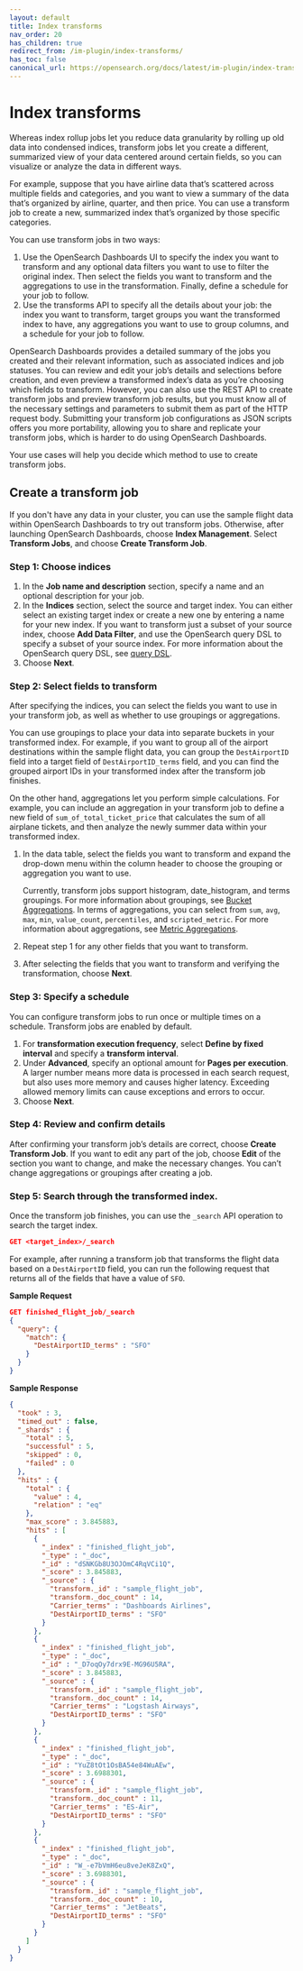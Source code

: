 ```yaml
---
layout: default
title: Index transforms
nav_order: 20
has_children: true
redirect_from: /im-plugin/index-transforms/
has_toc: false
canonical_url: https://opensearch.org/docs/latest/im-plugin/index-transforms/index/
---
```


# Index transforms

Whereas index rollup jobs let you reduce data granularity by rolling up old data into condensed indices, transform jobs let you create a different, summarized view of your data centered around certain fields, so you can visualize or analyze the data in different ways.

For example, suppose that you have airline data that’s scattered across multiple fields and categories, and you want to view a summary of the data that’s organized by airline, quarter, and then price. You can use a transform job to create a new, summarized index that’s organized by those specific categories.

You can use transform jobs in two ways:

1. Use the OpenSearch Dashboards UI to specify the index you want to transform and any optional data filters you want to use to filter the original index. Then select the fields you want to transform and the aggregations to use in the transformation. Finally, define a schedule for your job to follow.
2. Use the transforms API to specify all the details about your job: the index you want to transform, target groups you want the transformed index to have, any aggregations you want to use to group columns, and a schedule for your job to follow.

OpenSearch Dashboards provides a detailed summary of the jobs you created and their relevant information, such as associated indices and job statuses. You can review and edit your job’s details and selections before creation, and even preview a transformed index’s data as you’re choosing which fields to transform. However, you can also use the REST API to create transform jobs and preview transform job results, but you must know all of the necessary settings and parameters to submit them as part of the HTTP request body. Submitting your transform job configurations as JSON scripts offers you more portability, allowing you to share and replicate your transform jobs, which is harder to do using OpenSearch Dashboards.

Your use cases will help you decide which method to use to create transform jobs.

## Create a transform job

If you don't have any data in your cluster, you can use the sample flight data within OpenSearch Dashboards to try out transform jobs. Otherwise, after launching OpenSearch Dashboards, choose **Index Management**. Select **Transform Jobs**, and choose **Create Transform Job**.

### Step 1: Choose indices

1. In the **Job name and description** section, specify a name and an optional description for your job.
2. In the **Indices** section, select the source and target index. You can either select an existing target index or create a new one by entering a name for your new index. If you want to transform just a subset of your source index, choose **Add Data Filter**, and use the OpenSearch query DSL to specify a subset of your source index. For more information about the OpenSearch query DSL, see [query DSL]({{site.url}}{{site.baseurl}}/opensearch/query-dsl/).
3. Choose **Next**.

### Step 2: Select fields to transform

After specifying the indices, you can select the fields you want to use in your transform job, as well as whether to use groupings or aggregations.

You can use groupings to place your data into separate buckets in your transformed index. For example, if you want to group all of the airport destinations within the sample flight data, you can group the `DestAirportID` field into a target field of `DestAirportID_terms` field, and you can find the grouped airport IDs in your transformed index after the transform job finishes.

On the other hand, aggregations let you perform simple calculations. For example, you can include an aggregation in your transform job to define a new field of `sum_of_total_ticket_price` that calculates the sum of all airplane tickets, and then analyze the newly summer data within your transformed index.

1. In the data table, select the fields you want to transform and expand the drop-down menu within the column header to choose the grouping or aggregation you want to use.

    Currently, transform jobs support histogram, date_histogram, and terms groupings. For more information about groupings, see [Bucket Aggregations]({{site.url}}{{site.baseurl}}/opensearch/bucket-agg/). In terms of aggregations, you can select from `sum`, `avg`, `max`, `min`, `value_count`, `percentiles`, and `scripted_metric`. For more information about aggregations, see [Metric Aggregations]({{site.url}}{{site.baseurl}}/opensearch/metric-agg/).

2. Repeat step 1 for any other fields that you want to transform.
3. After selecting the fields that you want to transform and verifying the transformation, choose **Next**.

### Step 3: Specify a schedule

You can configure transform jobs to run once or multiple times on a schedule. Transform jobs are enabled by default.

1. For **transformation execution frequency**, select **Define by fixed interval** and specify a **transform interval**.
2. Under **Advanced**, specify an optional amount for **Pages per execution**. A larger number means more data is processed in each search request, but also uses more memory and causes higher latency. Exceeding allowed memory limits can cause exceptions and errors to occur.
3. Choose **Next**.

### Step 4: Review and confirm details

After confirming your transform job’s details are correct, choose **Create Transform Job**. If you want to edit any part of the job, choose **Edit** of the section you want to change, and make the necessary changes. You can’t change aggregations or groupings after creating a job.

### Step 5: Search through the transformed index.

Once the transform job finishes, you can use the `_search` API operation to search the target index.

```json
GET <target_index>/_search
```

For example, after running a transform job that transforms the flight data based on a `DestAirportID` field, you can run the following request that returns all of the fields that have a value of `SFO`.

**Sample Request**

```json
GET finished_flight_job/_search
{
  "query": {
    "match": {
      "DestAirportID_terms" : "SFO"
    }
  }
}
```

**Sample Response**

```json
{
  "took" : 3,
  "timed_out" : false,
  "_shards" : {
    "total" : 5,
    "successful" : 5,
    "skipped" : 0,
    "failed" : 0
  },
  "hits" : {
    "total" : {
      "value" : 4,
      "relation" : "eq"
    },
    "max_score" : 3.845883,
    "hits" : [
      {
        "_index" : "finished_flight_job",
        "_type" : "_doc",
        "_id" : "dSNKGb8U3OJOmC4RqVCi1Q",
        "_score" : 3.845883,
        "_source" : {
          "transform._id" : "sample_flight_job",
          "transform._doc_count" : 14,
          "Carrier_terms" : "Dashboards Airlines",
          "DestAirportID_terms" : "SFO"
        }
      },
      {
        "_index" : "finished_flight_job",
        "_type" : "_doc",
        "_id" : "_D7oqOy7drx9E-MG96U5RA",
        "_score" : 3.845883,
        "_source" : {
          "transform._id" : "sample_flight_job",
          "transform._doc_count" : 14,
          "Carrier_terms" : "Logstash Airways",
          "DestAirportID_terms" : "SFO"
        }
      },
      {
        "_index" : "finished_flight_job",
        "_type" : "_doc",
        "_id" : "YuZ8tOt1OsBA54e84WuAEw",
        "_score" : 3.6988301,
        "_source" : {
          "transform._id" : "sample_flight_job",
          "transform._doc_count" : 11,
          "Carrier_terms" : "ES-Air",
          "DestAirportID_terms" : "SFO"
        }
      },
      {
        "_index" : "finished_flight_job",
        "_type" : "_doc",
        "_id" : "W_-e7bVmH6eu8veJeK8ZxQ",
        "_score" : 3.6988301,
        "_source" : {
          "transform._id" : "sample_flight_job",
          "transform._doc_count" : 10,
          "Carrier_terms" : "JetBeats",
          "DestAirportID_terms" : "SFO"
        }
      }
    ]
  }
}

```
